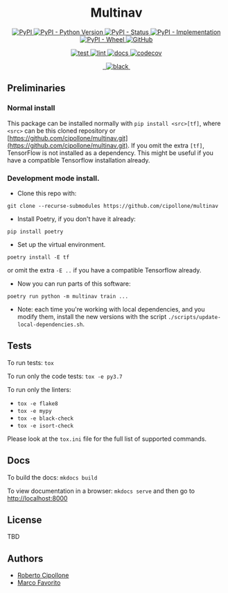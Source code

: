 <h1 align="center">
  <b>Multinav</b>
</h1>

<p align="center">
  <a href="https://pypi.org/project/multinav">
    <img alt="PyPI" src="https://img.shields.io/pypi/v/multinav">
  </a>
  <a href="https://pypi.org/project/multinav">
    <img alt="PyPI - Python Version" src="https://img.shields.io/pypi/pyversions/multinav" />
  </a>
  <a href="">
    <img alt="PyPI - Status" src="https://img.shields.io/pypi/status/multinav" />
  </a>
  <a href="">
    <img alt="PyPI - Implementation" src="https://img.shields.io/pypi/implementation/multinav">
  </a>
  <a href="">
    <img alt="PyPI - Wheel" src="https://img.shields.io/pypi/wheel/multinav">
  </a>
  <a href="https://github.com/marcofavorito/multinav/blob/master/LICENSE">
    <img alt="GitHub" src="https://img.shields.io/github/license/marcofavorito/multinav">
  </a>
</p>
<p align="center">
  <a href="">
    <img alt="test" src="https://github.com/marcofavorito/multinav/workflows/test/badge.svg">
  </a>
  <a href="">
    <img alt="lint" src="https://github.com/marcofavorito/multinav/workflows/lint/badge.svg">
  </a>
  <a href="">
    <img alt="docs" src="https://github.com/marcofavorito/multinav/workflows/docs/badge.svg">
  </a>
  <a href="https://codecov.io/gh/marcofavorito/multinav">
    <img alt="codecov" src="https://codecov.io/gh/marcofavorito/multinav/branch/master/graph/badge.svg?token=FG3ATGP5P5">
  </a>
</p>
<p align="center">
  <a href="https://img.shields.io/badge/flake8-checked-blueviolet">
    <img alt="" src="https://img.shields.io/badge/flake8-checked-blueviolet">
  </a>
  <a href="https://img.shields.io/badge/mypy-checked-blue">
    <img alt="" src="https://img.shields.io/badge/mypy-checked-blue">
  </a>
  <a href="https://img.shields.io/badge/code%20style-black-black">
    <img alt="black" src="https://img.shields.io/badge/code%20style-black-black" />
  </a>
  <a href="https://www.mkdocs.org/">
    <img alt="" src="https://img.shields.io/badge/docs-mkdocs-9cf">
  </a>
</p>


## Preliminaries
### Normal install
This package can be installed normally with `pip install <src>[tf]`, where `<src>` can be this cloned repository or [https://github.com/cipollone/multinav.git](https://github.com/cipollone/multinav.git).
If you omit the extra `[tf]`, TensorFlow is not installed as a dependency. This might be useful if you have a compatible Tensorflow installation already.

### Development mode install.

- Clone this repo with:
```
git clone --recurse-submodules https://github.com/cipollone/multinav
```

- Install Poetry, if you don't have it already:
```
pip install poetry
```

- Set up the virtual environment. 

```
poetry install -E tf
```
or omit the extra `-E ..` if you have a compatible Tensorflow already.

- Now you can run parts of this software:
```
poetry run python -m multinav train ...
```

- Note: each time you're working with local dependencies, and you modify them, install the new versions with the script `./scripts/update-local-dependencies.sh`.


## Tests

To run tests: `tox`

To run only the code tests: `tox -e py3.7`

To run only the linters: 
- `tox -e flake8`
- `tox -e mypy`
- `tox -e black-check`
- `tox -e isort-check`

Please look at the `tox.ini` file for the full list of supported commands. 

## Docs

To build the docs: `mkdocs build`

To view documentation in a browser: `mkdocs serve`
and then go to [http://localhost:8000](http://localhost:8000)

## License

TBD

## Authors

- [Roberto Cipollone](https://github.com/cipollone)
- [Marco Favorito](https://marcofavorito.me/)
